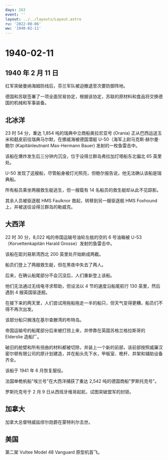 ```yaml
---
days: 163
event: ''
layout: ../../layouts/Layout.astro
ru: '2022-08-06'
ww: '1940-02-11'
---
```


# 1940-02-11

## 1940 年 2 月 11 日

红军突破曼纳海姆防线后，芬兰军队被迫撤退至次要防御阵地。

德国和苏联签署了一项全面贸易协定，根据该协定，苏联的原材料和食品将交换德国的机械和军事装备。

## 北冰洋

23 时 54 分，重达 1,854 吨的瑞典中立商船奥拉尼亚号 (Orania)
正从巴西运送玉米和麸皮前往瑞典马尔默，在挪威海被德国潜艇
U-50（海军上尉马克斯·赫尔曼·鲍尔 (Kapitänleutnant Max-Hermann Bauer)
发射的一枚鱼雷击中。

该船在爆炸发生后三分钟内沉没，位于设得兰群岛弗拉加灯塔船东北偏北 65
英里处。

U-50
发现了这艘船，尽管船身被灯光照亮，但鲍尔报告说，他无法确认该船是瑞典船。

所有船员乘坐两艘救生艇逃生，但一艘载有 14 名船员的救生艇却从此不见踪影。

其余人员被驱逐舰 HMS Faulknor 救起，转移到另一艘驱逐舰 HMS Foxhound
上，并被送往设得兰群岛的勒威克。

## 大西洋

22 时 30 分，8,022 吨的帝国运输号油轮左舷的空的 6 号油箱被
U-53（Korvettenkapitän Harald Grosse）发射的鱼雷击中。

该船在距刘易斯湾西北 200 英里处开始断成两截。

船员们登上了两艘救生艇，但在黑夜中失去了两人。

后来，在确认船尾部分不会沉没后，人们重新登上该船。

他们无法通过无线电寻求帮助，但设法以 4 节的速度沿船尾航行 130
英里，然后遇到 4 艘英国驱逐舰。

在接下来的两天里，人们尝试用拖船拖走一半的船只，但天气变得更糟，船员们不得不再次出发。

该部分船只搁浅在基尔查滕湾的布特岛。

帝国运输号的船尾部分后来被打捞上来，并停靠在英国苏格兰格拉斯哥的
Elderslie 造船厂。

破旧的舱壁和所有扭曲的材料都被切除，并装上一个新的前部，该前部按照威廉汉密尔顿有限公司的原计划建造，并在船头先下水，甲板室、桅杆、井架和辅助设备齐全。

该船于 1941 年 6 月恢复服役。

法国单桅帆船"埃兰号"在大西洋捕获了重达 2,542 吨的德国商船"罗斯托克号"。

罗斯托克号于 2 月 9 日从西班牙维哥起航，试图突破盟军的封锁。

## 加拿大

加拿大总督特威兹缪尔勋爵在蒙特利尔去世。

## 美国

第二架 Vultee Model 48 Vanguard 原型机首飞。